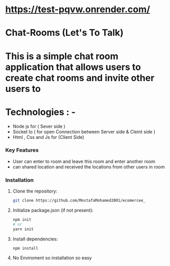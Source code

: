 # https://test-pqvw.onrender.com/

# Chat-Rooms (Let's To Talk)

# This is a simple chat room application that allows users to create chat rooms and invite other users to

# Technologies : - 
- Node js for ( Sever side )
- Socket Io ( for open Connection between Server side & Cleint side )
- Html , Css and Js for (Client Side)



### Key Features
- User can enter to room and leave this room and enter another room
- can shared location and received the locations from other users in room 


### Installation 
1. Clone the repository:
    ```bash
    git clone https://github.com/MostafaMohamed2001/ecomercee_
    ```
2. Initialize package.json (if not present):
    ```bash
    npm init
    # or
    yarn init
    ```
3. Install dependencies:
    ```bash
    npm install
    ```
4. No Enviroment so installation so easy


